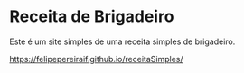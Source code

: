 # Receita de Brigadeiro

Este é um site simples de uma receita simples de brigadeiro.

https://felipepereiraif.github.io/receitaSimples/

